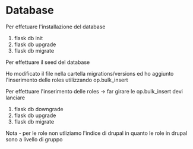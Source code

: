 # Database


Per effetuare l'installazione del database

1. flask db init
2. flask db upgrade
3. flask db migrate

Per effettuare il seed del database

Ho modificato il file nella cartella migrations/versions ed ho aggiunto l'inserimento delle roles utilizzando op.bulk_insert

Per effettuare l'inserimento delle roles -> far girare le op.bulk_insert devi lanciare

1. flask db downgrade
2. flask db upgrade
3. flask db migrate

Nota - per le role non utliziamo l'indice di drupal in quanto le role in drupal sono a livello di gruppo

